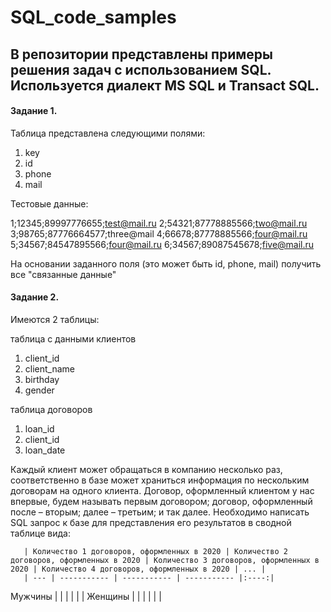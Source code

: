 # SQL_code_samples

## В репозитории представлены примеры решения задач с использованием SQL. Используется диалект MS SQL и Transact SQL.

#### Задание 1.

Таблица представлена следующими полями:
1) key
2) id
3) phone
4) mail

Тестовые данные:

1;12345;89997776655;test@mail.ru
2;54321;87778885566;two@mail.ru
3;98765;87776664577;three@mail
4;66678;87778885566;four@mail.ru
5;34567;84547895566;four@mail.ru
6;34567;89087545678;five@mail.ru

На основании заданного поля (это может быть id, phone, mail) получить все "связанные данные"

#### Задание 2.

Имеются 2 таблицы:

таблица с данными клиентов

1) client_id
2) client_name
3) birthday
4) gender

таблица договоров

1) loan_id
2) client_id
3) loan_date

Каждый клиент может обращаться в компанию несколько раз, соответственно в базе может храниться информация по нескольким договорам на одного клиента.
Договор, оформленный клиентом у нас впервые, будем называть первым договором; договор, оформленный после – вторым; далее – третьим; и так далее.
Необходимо написать SQL запрос к базе для представления его результатов в сводной таблице вида:

       | Количество 1 договоров, оформленных в 2020 | Количество 2 договоров, оформленных в 2020 | Количество 3 договоров, оформленных в 2020 | Количество 4 договоров, оформленных в 2020 | ... |
       | --- | ----------- | ----------- | ----------- |:----:|
Мужчины | | | | | |
Женщины | | | | | |

